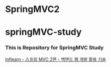 # SpringMVC2

# springMVC-study

<h3> This is Repository for SpringMVC Study </h3>
<a href = "https://www.inflearn.com/course/%EC%8A%A4%ED%94%84%EB%A7%81-mvc-2/dashboard">Inflearn - 스프링 MVC 2편 - 백엔드 웹 개발 활용 기술</a>
